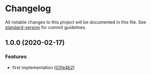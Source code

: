 # Changelog

All notable changes to this project will be documented in this file. See [standard-version](https://github.com/conventional-changelog/standard-version) for commit guidelines.

## 1.0.0 (2020-02-17)


### Features

* first implementation ([03fe4b2](https://github.com/dnlup/cut/commit/03fe4b222c2b632945e60d5ced7938ce23cda0a3))
